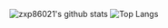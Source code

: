 ![zxp86021's github stats](https://github-readme-stats.vercel.app/api?username=zxp86021&show_icons=true&count_private=true&&hide=prs)
![Top Langs](https://github-readme-stats.vercel.app/api/top-langs/?username=zxp86021&layout=compact)

<!--
### Hi there 👋
**zxp86021/zxp86021** is a ✨ _special_ ✨ repository because its `README.md` (this file) appears on your GitHub profile.

Here are some ideas to get you started:

- 🔭 I’m currently working on ...
- 🌱 I’m currently learning ...
- 👯 I’m looking to collaborate on ...
- 🤔 I’m looking for help with ...
- 💬 Ask me about ...
- 📫 How to reach me: ...
- 😄 Pronouns: ...
- ⚡ Fun fact: ...
-->
